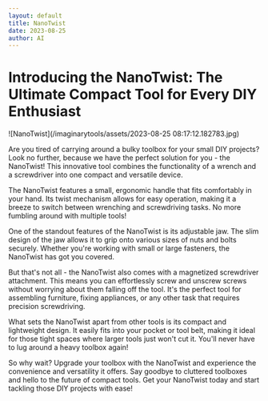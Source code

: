 ```yaml
---
layout: default
title: NanoTwist
date: 2023-08-25
author: AI
---
```


# Introducing the NanoTwist: The Ultimate Compact Tool for Every DIY Enthusiast

![NanoTwist](/imaginarytools/assets/2023-08-25 08:17:12.182783.jpg)

Are you tired of carrying around a bulky toolbox for your small DIY projects? Look no further, because we have the perfect solution for you - the NanoTwist! This innovative tool combines the functionality of a wrench and a screwdriver into one compact and versatile device.

The NanoTwist features a small, ergonomic handle that fits comfortably in your hand. Its twist mechanism allows for easy operation, making it a breeze to switch between wrenching and screwdriving tasks. No more fumbling around with multiple tools!

One of the standout features of the NanoTwist is its adjustable jaw. The slim design of the jaw allows it to grip onto various sizes of nuts and bolts securely. Whether you're working with small or large fasteners, the NanoTwist has got you covered.

But that's not all - the NanoTwist also comes with a magnetized screwdriver attachment. This means you can effortlessly screw and unscrew screws without worrying about them falling off the tool. It's the perfect tool for assembling furniture, fixing appliances, or any other task that requires precision screwdriving.

What sets the NanoTwist apart from other tools is its compact and lightweight design. It easily fits into your pocket or tool belt, making it ideal for those tight spaces where larger tools just won't cut it. You'll never have to lug around a heavy toolbox again!

So why wait? Upgrade your toolbox with the NanoTwist and experience the convenience and versatility it offers. Say goodbye to cluttered toolboxes and hello to the future of compact tools. Get your NanoTwist today and start tackling those DIY projects with ease!
